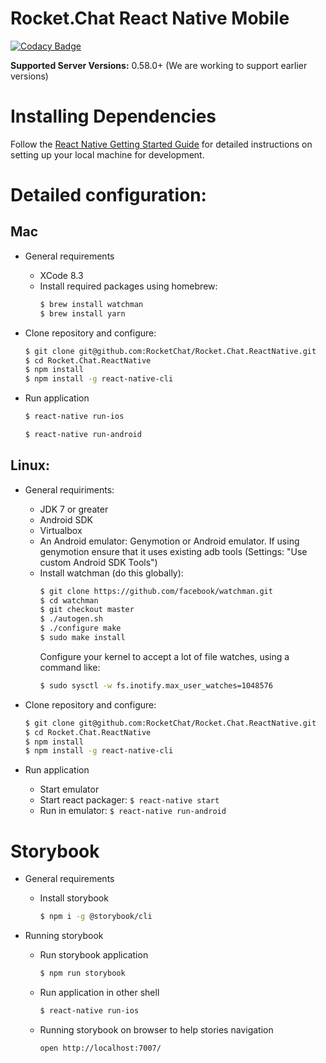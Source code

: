 # Rocket.Chat React Native Mobile

[![Codacy Badge](https://api.codacy.com/project/badge/Grade/bb15e2392a71473ea59d3f634f35c54e)](https://www.codacy.com/app/RocketChat/Rocket.Chat.ReactNative?utm_source=github.com&utm_medium=referral&utm_content=RocketChat/Rocket.Chat.ReactNative&utm_campaign=badger)

**Supported Server Versions:** 0.58.0+ (We are working to support earlier versions)

# Installing Dependencies

Follow the [React Native Getting Started Guide](https://facebook.github.io/react-native/docs/getting-started.html) for detailed instructions on setting up your local machine for development.

# Detailed configuration:

## Mac

- General requirements

    - XCode 8.3
    - Install required packages using homebrew:
      ```bash
      $ brew install watchman
      $ brew install yarn
      ```

- Clone repository and configure:
    ```bash
    $ git clone git@github.com:RocketChat/Rocket.Chat.ReactNative.git
    $ cd Rocket.Chat.ReactNative
    $ npm install
    $ npm install -g react-native-cli
    ```

- Run application
    ```bash
    $ react-native run-ios
    ```
    ```bash
    $ react-native run-android
    ```

## Linux:

- General requiriments:

  - JDK 7 or greater
  - Android SDK
  - Virtualbox
  - An Android emulator: Genymotion or Android emulator. If using genymotion ensure that it uses existing adb tools (Settings: "Use custom Android SDK Tools")
  - Install watchman (do this globally):
      ```bash
      $ git clone https://github.com/facebook/watchman.git
      $ cd watchman
      $ git checkout master
      $ ./autogen.sh
      $ ./configure make
      $ sudo make install
      ```
      Configure your kernel to accept a lot of file watches, using a command like:
      ```bash
      $ sudo sysctl -w fs.inotify.max_user_watches=1048576
      ```

- Clone repository and configure:
    ```bash
    $ git clone git@github.com:RocketChat/Rocket.Chat.ReactNative.git
    $ cd Rocket.Chat.ReactNative
    $ npm install
    $ npm install -g react-native-cli
    ```

- Run application
  - Start emulator
  - Start react packager: `$ react-native start`
  - Run in emulator: `$ react-native run-android`

# Storybook
- General requirements
    - Install storybook
        ```bash
        $ npm i -g @storybook/cli
        ```

- Running storybook
    - Run storybook application
        ```bash
        $ npm run storybook
        ```
    - Run application in other shell
        ```bash
        $ react-native run-ios
        ```
    - Running storybook on browser to help stories navigation
        ```
        open http://localhost:7007/
        ```

